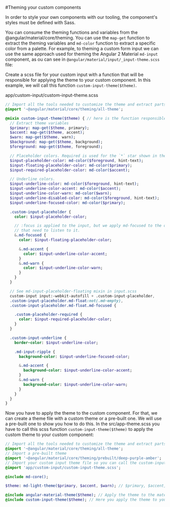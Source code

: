#Theming your custom components

In order to style your own components with our tooling, the component's styles must be defined with Sass.

You can consume the theming functions and variables from the @angular/material/core/theming. You can use the `map-get` function to extract the theming variables and `md-color` function to extract a specific color from a palette.
For example, to theming a custom form input we can use the same approach used for theming the Angular 2 Material `md-input` component, as ou can see in `@angular/material/input/_input-theme.scss` file:

Create a scss file for your custom input with a function that will be responsible for applying the theme to your custom component. In this example, we will call this function `custom-input-theme($theme)`.

app/custom-input/custom-input-theme.scss

```sass
// Import all the tools needed to customize the theme and extract parts of it
@import '~@angular/material/core/theming/all-theme';

@mixin custom-input-theme($theme) { // here is the function responsible for applying the theme to your custom component.
  // Extract theme variables
  $primary: map-get($theme, primary);
  $accent: map-get($theme, accent);
  $warn: map-get($theme, warn);
  $background: map-get($theme, background);
  $foreground: map-get($theme, foreground);

  // Placeholder colors. Required is used for the `*` star shown in the placeholder.
  $input-placeholder-color: md-color($foreground, hint-text);
  $input-floating-placeholder-color: md-color($primary);
  $input-required-placeholder-color: md-color($accent);

  // Underline colors.
  $input-underline-color: md-color($foreground, hint-text);
  $input-underline-color-accent: md-color($accent);
  $input-underline-color-warn: md-color($warn);
  $input-underline-disabled-color: md-color($foreground, hint-text);
  $input-underline-focused-color: md-color($primary);

  .custom-input-placeholder {
    color: $input-placeholder-color;

    // :focus is applied to the input, but we apply md-focused to the other elements
    // that need to listen to it.
    &.md-focused {
      color: $input-floating-placeholder-color;

      &.md-accent {
        color: $input-underline-color-accent;
      }
      &.md-warn {
        color: $input-underline-color-warn;
      }
    }
  }

  // See md-input-placeholder-floating mixin in input.scss
  custom-input input:-webkit-autofill + .custom-input-placeholder,
  .custom-input-placeholder.md-float:not(.md-empty),
  .custom-input-placeholder.md-float.md-focused {

    .custom-placeholder-required {
      color: $input-required-placeholder-color;
    }
  }

  .custom-input-underline {
    border-color: $input-underline-color;

    .md-input-ripple {
      background-color: $input-underline-focused-color;

      &.md-accent {
        background-color: $input-underline-color-accent;
      }
      &.md-warn {
        background-color: $input-underline-color-warn;
      }
    }
  }
}
```

Now you have to apply the theme to the custom component. For that, we can create a theme file with a custom theme or a pre-built one. We will use a pre-built one to show you how to do this.
In the src/app-theme.scss you have to call this scss function `custom-input-theme($theme)` to apply the custom theme to your custom component:

```sass
// Import all the tools needed to customize the theme and extract parts of it
@import '~@angular/material/core/theming/all-theme';
// Import a pre-built theme
@import '~@angular/material/core/theming/prebuilt/deep-purple-amber';
// Import your custom input theme file so you can call the custom-input-theme function
@import 'app/custom-input/custom-input-theme.scss';

@include md-core();

$theme: md-light-theme($primary, $accent, $warn); // $primary, $accent, $warn comes from the prebuilt theme

@include angular-material-theme($theme); // Apply the theme to the material design components
@include custom-input-theme($theme); // Here you apply the theme to your custom component
```
